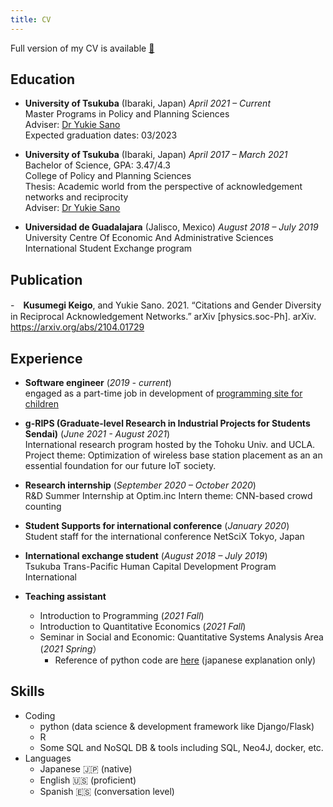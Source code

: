 ```yaml
---
title: CV
---
```


Full version of my CV is available [:paperclip:](CV.pdf)

## Education
- **University of Tsukuba** (Ibaraki, Japan) 	*April 2021 – Current*  
Master Programs in Policy and Planning Sciences  
Adviser: [Dr Yukie Sano](https://sites.google.com/view/sanolabo-en/home)  
Expected graduation dates: 03/2023  

- **University of Tsukuba** (Ibaraki, Japan) 	*April 2017 – March 2021*  
Bachelor of Science, GPA: 3.47/4.3  
College of Policy and Planning Sciences  
Thesis: Academic world from the perspective of acknowledgement networks and reciprocity  
Adviser: [Dr Yukie Sano](https://sites.google.com/view/sanolabo-en/home)  

- **Universidad de Guadalajara** (Jalisco, Mexico) 	*August 2018 – July 2019*  
University Centre Of Economic And Administrative Sciences  
International Student Exchange program  

## Publication
-　**Kusumegi Keigo**, and Yukie Sano. 2021. “Citations and Gender Diversity in Reciprocal Acknowledgement Networks.” arXiv [physics.soc-Ph]. arXiv. https://arxiv.org/abs/2104.01729


## Experience 
- **Software engineer** (*2019 - current*)  
    engaged as a part-time job in development of [programming site for children](https://www.toy-pro.net/) 

- **g-RIPS (Graduate-level Research in Industrial Projects for Students Sendai)** (*June 2021 - August 2021*)  
International research program hosted by the Tohoku Univ. and UCLA. 
Project theme: Optimization of wireless base station placement as an 
an essential foundation for our future IoT society.

- **Research internship** (*September 2020 – October 2020*)  
    R&D Summer Internship at Optim.inc
    Intern theme: CNN-based crowd counting

- **Student Supports for international conference** (*January 2020*)  
    Student staff for the international conference NetSciX Tokyo, Japan

- **International exchange student** (*August 2018 – July 2019*)  
    Tsukuba Trans-Pacific Human Capital Development Program International

- **Teaching assistant** 
    - Introduction to Programming (*2021 Fall*)
    - Introduction to Quantitative Economics (*2021 Fall*)
    - Seminar in Social and Economic: Quantitative Systems Analysis Area (*2021 Spring*） 
        - Reference of python code are [here](https://github.com/Keygoksmg/EconAnalysisPython) (japanese explanation only)


## Skills 
- Coding
    - python (data science & development framework like Django/Flask)
    - R
    - Some SQL and NoSQL DB & tools including SQL, Neo4J, docker, etc.
- Languages
    - Japanese :jp: (native)
    - English  :us: (proficient)
    - Spanish :es: (conversation level)
